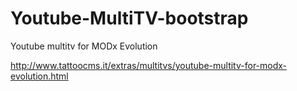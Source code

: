 # Youtube-MultiTV-bootstrap
Youtube multitv for MODx Evolution

http://www.tattoocms.it/extras/multitvs/youtube-multitv-for-modx-evolution.html
